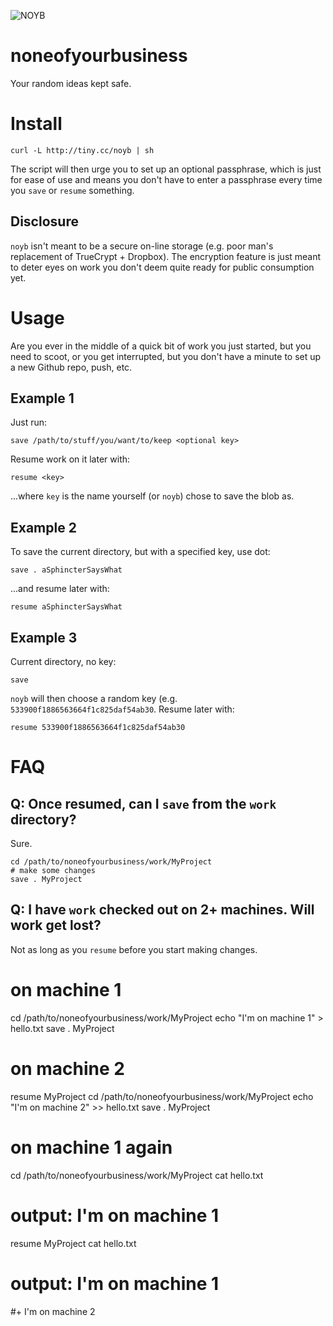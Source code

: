 ![NOYB](http://chart.googleapis.com/chart?cht=qr&chs=150x150&choe=UTF-8&chld=H&chl=http://tiny.cc/noyb)

noneofyourbusiness
==================

Your random ideas kept safe.

Install
=======

    curl -L http://tiny.cc/noyb | sh

The script will then urge you to set up an optional passphrase, which is just for ease of use and means you don't have to enter a passphrase every time you ```save``` or ```resume``` something.

Disclosure
----------

```noyb``` isn't meant to be a secure on-line storage (e.g. poor man's replacement of TrueCrypt + Dropbox). The encryption feature is just meant to deter eyes on work you don't deem quite ready for public consumption yet.

Usage
=====

Are you ever in the middle of a quick bit of work you just started, but you need to scoot, or you get interrupted, but you don't have a minute to set up a new Github repo, push, etc.

Example 1
---------

Just run:

    save /path/to/stuff/you/want/to/keep <optional key>

Resume work on it later with:

	resume <key>

...where ```key``` is the name yourself (or ```noyb```) chose to save the blob as.

Example 2
---------

To save the current directory, but with a specified key, use dot:

	save . aSphincterSaysWhat

...and resume later with:

	resume aSphincterSaysWhat

Example 3
---------

Current directory, no key:

	save

```noyb``` will then choose a random key (e.g. ```533900f1886563664f1c825daf54ab30```. Resume later with:

	resume 533900f1886563664f1c825daf54ab30

FAQ
===

Q: Once resumed, can I ```save``` from the ```work``` directory?
------------------

Sure.

    cd /path/to/noneofyourbusiness/work/MyProject
    # make some changes
    save . MyProject
    
Q: I have ```work``` checked out on 2+ machines. Will work get lost?
------------------

Not as long as you ```resume``` before you start making changes.

   # on machine 1
   cd /path/to/noneofyourbusiness/work/MyProject
   echo "I'm on machine 1" > hello.txt
   save . MyProject
   
   # on machine 2
   resume MyProject
   cd /path/to/noneofyourbusiness/work/MyProject
   echo "I'm on machine 2" >> hello.txt
   save . MyProject
   
   # on machine 1 again
   cd /path/to/noneofyourbusiness/work/MyProject
   cat hello.txt
   # output: I'm on machine 1
   resume MyProject
   cat hello.txt
   # output: I'm on machine 1
   #+ I'm on machine 2
